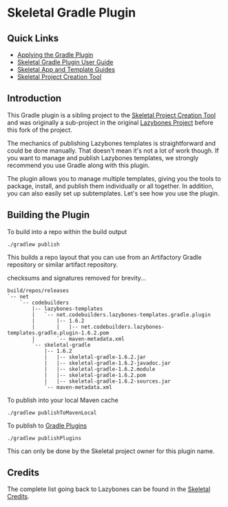 # Skeletal Gradle Plugin
## Quick Links

* [Applying the Gradle Plugin](https://cbmarcum.github.io/skeletal-gradle-plugin/index.html#_apply_the_plugin)
* [Skeletal Gradle  Plugin User Guide](https://cbmarcum.github.io/skeletal-gradle-plugin/index.html)
* [Skeletal App and Template Guides](https://cbmarcum.github.io/skeletal/index.html)
* [Skeletal Project Creation Tool](https://github.com/cbmarcum/skeletal)

## Introduction

This Gradle plugin is a sibling project to the [Skeletal Project Creation Tool](https://github.com/cbmarcum/skeletal) and was originally a sub-project 
in the original [Lazybones Project](https://github.com/pledbrook/lazybones) 
before this fork of the project. 

The mechanics of publishing Lazybones templates is straightforward and could
be done manually. That doesn't mean it's not a lot of work though. If you want
to manage and publish Lazybones templates, we strongly recommend you use Gradle
along with this plugin.

The plugin allows you to manage multiple templates, giving you the tools to
package, install, and publish them individually or all together. In addition, 
you can also easily set up subtemplates. Let's see how you use the plugin.

## Building the Plugin
To build into a repo within the build output
```shell
./gradlew publish
```
This builds a repo layout that you can use from an Artifactory Gradle repository or similar artifact repository.

checksums and signatures removed for brevity...
```shell
build/repos/releases
`-- net
    `-- codebuilders
        |-- lazybones-templates
        |   `-- net.codebuilders.lazybones-templates.gradle.plugin
        |       |-- 1.6.2
        |       |   |-- net.codebuilders.lazybones-templates.gradle.plugin-1.6.2.pom
        |       `-- maven-metadata.xml
        `-- skeletal-gradle
            |-- 1.6.2
            |   |-- skeletal-gradle-1.6.2.jar
            |   |-- skeletal-gradle-1.6.2-javadoc.jar
            |   |-- skeletal-gradle-1.6.2.module
            |   |-- skeletal-gradle-1.6.2.pom
            |   |-- skeletal-gradle-1.6.2-sources.jar
            `-- maven-metadata.xml
```

To publish into your local Maven cache
```shell
./gradlew publishToMavenLocal
```

To publish to [Gradle Plugins](https://plugins.gradle.org/plugin/net.codebuilders.lazybones-templates)
```shell
./gradlew publishPlugins
```
This can only be done by the Skeletal project owner for this plugin name.

## Credits

The complete list going back to Lazybones can be found in the [Skeletal Credits](https://github.com/cbmarcum/skeletal#credits).

